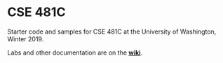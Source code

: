 # CSE 481C
Starter code and samples for CSE 481C at the University of Washington, Winter 2019.

Labs and other documentation are on the **[wiki](https://github.com/cse481wi19/cse481wi19/wiki)**.
